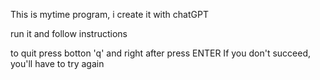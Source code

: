 This is mytime program, i create it with chatGPT

run it and follow instructions


to quit press botton 'q' and right after press ENTER
If you don't succeed, you'll have to try again